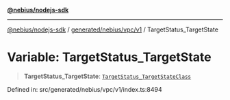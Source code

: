[**@nebius/nodejs-sdk**](../../../../../README.md)

---

[@nebius/nodejs-sdk](../../../../../README.md) / [generated/nebius/vpc/v1](../README.md) / TargetStatus_TargetState

# Variable: TargetStatus_TargetState

> **TargetStatus_TargetState**: [`TargetStatus_TargetStateClass`](../type-aliases/TargetStatus_TargetStateClass.md)

Defined in: src/generated/nebius/vpc/v1/index.ts:8494
